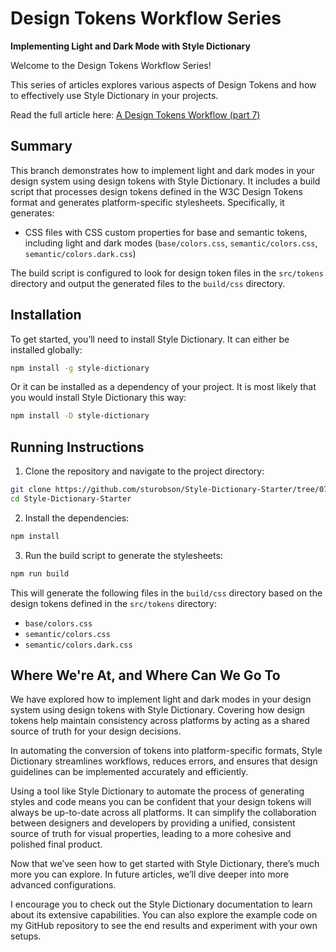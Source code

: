 # Design Tokens Workflow Series

**Implementing Light and Dark Mode with Style Dictionary**

Welcome to the Design Tokens Workflow Series!

This series of articles explores various aspects of Design Tokens and how to effectively use Style Dictionary in your projects.

Read the full article here: [A Design Tokens Workflow (part 7)](https://www.alwaystwisted.com/articles/a-design-tokens-workflow-part-7)

## Summary

This branch demonstrates how to implement light and dark modes in your design system using design tokens with Style Dictionary. It includes a build script that processes design tokens defined in the W3C Design Tokens format and generates platform-specific stylesheets. Specifically, it generates:

- CSS files with CSS custom properties for base and semantic tokens, including light and dark modes (`base/colors.css`, `semantic/colors.css`, `semantic/colors.dark.css`)

The build script is configured to look for design token files in the `src/tokens` directory and output the generated files to the `build/css` directory.

## Installation

To get started, you’ll need to install Style Dictionary. It can either be installed globally:

```bash
npm install -g style-dictionary
```

Or it can be installed as a dependency of your project. It is most likely that you would install Style Dictionary this way:

```bash
npm install -D style-dictionary
```

## Running Instructions

1. Clone the repository and navigate to the project directory:

```bash
git clone https://github.com/sturobson/Style-Dictionary-Starter/tree/07-Light-and-Dark-Mode
cd Style-Dictionary-Starter
```

2. Install the dependencies:

```bash
npm install
```

3. Run the build script to generate the stylesheets:

```bash
npm run build
```

This will generate the following files in the `build/css` directory based on the design tokens defined in the `src/tokens` directory:

- `base/colors.css`
- `semantic/colors.css`
- `semantic/colors.dark.css`

## Where We're At, and Where Can We Go To

We have explored how to implement light and dark modes in your design system using design tokens with Style Dictionary. Covering how design tokens help maintain consistency across platforms by acting as a shared source of truth for your design decisions.

In automating the conversion of tokens into platform-specific formats, Style Dictionary streamlines workflows, reduces errors, and ensures that design guidelines can be implemented accurately and efficiently.

Using a tool like Style Dictionary to automate the process of generating styles and code means you can be confident that your design tokens will always be up-to-date across all platforms. It can simplify the collaboration between designers and developers by providing a unified, consistent source of truth for visual properties, leading to a more cohesive and polished final product.

Now that we’ve seen how to get started with Style Dictionary, there’s much more you can explore. In future articles, we’ll dive deeper into more advanced configurations.

I encourage you to check out the Style Dictionary documentation to learn about its extensive capabilities. You can also explore the example code on my GitHub repository to see the end results and experiment with your own setups.
